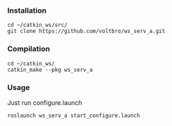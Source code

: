 ### Installation
```
cd ~/catkin_ws/src/
git clone https://github.com/voltbro/ws_serv_a.git 
```
### Compilation
```
cd ~/catkin_ws/
catkin_make --pkg ws_serv_a
```
### Usage

Just run configure.launch
```
roslaunch ws_serv_a start_configure.launch
```

